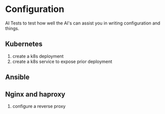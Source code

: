 # Configuration
AI Tests to test how well the AI's can assist you in writing configuration and things.

## Kubernetes

1. create a k8s deployment
1. create a k8s service to expose prior deployment


## Ansible


## Nginx and haproxy
1. configure a reverse proxy


## 